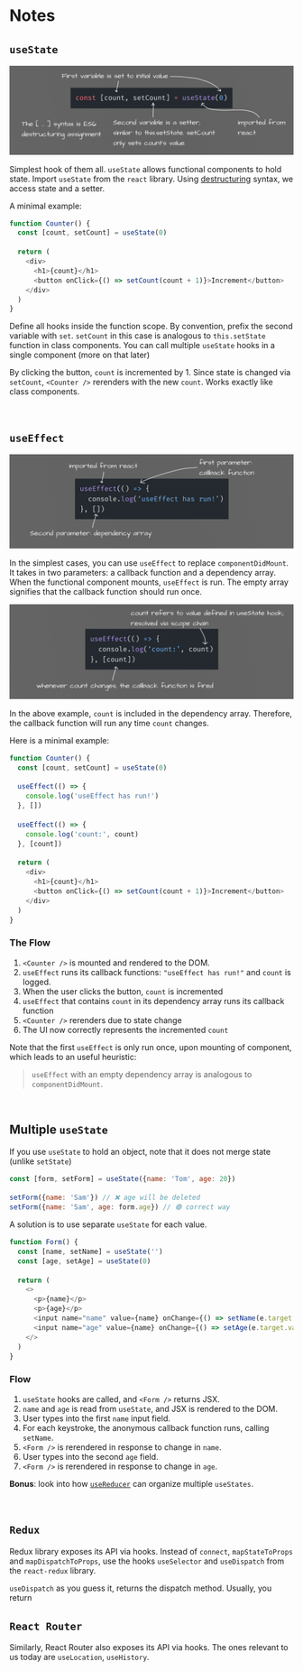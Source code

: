 # Notes

## `useState`

![img](/01/hooks/src/imgs/useState.webp)

Simplest hook of them all. `useState` allows functional components to hold state. Import `useState` from the `react` library. Using [destructuring](https://developer.mozilla.org/en-US/docs/Web/JavaScript/Reference/Operators/Destructuring_assignment) syntax, we access state and a setter. 

A minimal example:

```js
function Counter() {
  const [count, setCount] = useState(0) 

  return (
    <div>
      <h1>{count}</h1>
      <button onClick={() => setCount(count + 1)}>Increment</button>
    </div>
  )
}
```

Define all hooks inside the function scope. By convention, prefix the second variable with `set`. `setCount` in this case is analogous to `this.setState` function in class components. You can call multiple `useState` hooks in a single component (more on that later)

By clicking the button, `count` is incremented by 1. Since state is changed via `setCount`, `<Counter />` rerenders with the new `count`. Works exactly like class components. 

<br />

## `useEffect`

![img](/01/hooks/src/imgs/useEffect-1.webp)

In the simplest cases, you can use `useEffect` to replace `componentDidMount`. It takes in two parameters: a callback function and a dependency array. When the functional component mounts, `useEffect` is run. The empty array signifies that the callback function should run once. 

![img](/01/hooks/src/imgs/useEffect-2.webp)

In the above example, `count` is included in the dependency array. Therefore, the callback function will run any time `count` changes.

Here is a minimal example:

```js
function Counter() {
  const [count, setCount] = useState(0)

  useEffect(() => {
    console.log('useEffect has run!')
  }, [])

  useEffect(() => {
    console.log('count:', count)
  }, [count])

  return (
    <div>
      <h1>{count}</h1>
      <button onClick={() => setCount(count + 1)}>Increment</button>
    </div>
  )
}
```

### The Flow

1. `<Counter />` is mounted and rendered to the DOM.
2. `useEffect` runs its callback functions: `"useEffect has run!"` and `count` is logged.
3. When the user clicks the button, `count` is incremented
4. `useEffect` that contains `count` in its dependency array runs its callback function 
5. `<Counter />` rerenders due to state change
6. The UI now correctly represents the incremented `count`

Note that the first `useEffect` is only run once, upon mounting of component, which leads to an useful heuristic: 

>`useEffect` with an empty dependency array is analogous to `componentDidMount`.

<br />

## Multiple `useState`

If you use `useState` to hold an object, note that it does not merge state (unlike `setState`)

```js
const [form, setForm] = useState({name: 'Tom', age: 20})

setForm({name: 'Sam'}) // ❌ age will be deleted
setForm({name: 'Sam', age: form.age}) // 🟢 correct way
```

A solution is to use separate `useState` for each value. 

```js
function Form() {
  const [name, setName] = useState('')
  const [age, setAge] = useState(0)

  return (
    <>
      <p>{name}</p>
      <p>{age}</p>
      <input name="name" value={name} onChange={() => setName(e.target.value)} />
      <input name="age" value={name} onChange={() => setAge(e.target.value)} />
    </>
  )
}
```

### Flow

1. `useState` hooks are called, and `<Form />` returns JSX.
3. `name` and `age` is read from `useState`, and JSX is rendered to the DOM.
4. User types into the first `name` input field.
5. For each keystroke, the anonymous callback function runs, calling `setName`.
6. `<Form />` is rerendered in response to change in `name`.
7. User types into the second `age` field.
8. `<Form />` is rerendered in response to change in `age`.

**Bonus**: look into how [`useReducer`](https://reactjs.org/docs/hooks-reference.html#useeffect) can organize multiple `useStates`.

<br />

## `Redux`

Redux library exposes its API via hooks. Instead of `connect`, `mapStateToProps` and `mapDispatchToProps`, use the hooks `useSelector` and `useDispatch` from the `react-redux` library.

`useDispatch` as you guess it, returns the dispatch method. Usually, you return


## `React Router`

Similarly, React Router also exposes its API via hooks. The ones relevant to us today are `useLocation`, `useHistory`.